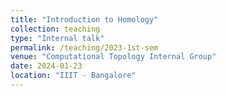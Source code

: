 ```yaml
---
title: "Introduction to Homology"
collection: teaching
type: "Internal talk"
permalink: /teaching/2023-1st-sem
venue: "Computational Topology Internal Group"
date: 2024-01-23
location: "IIIT - Bangalore"
---
```



<center> 
    <object data= 
"/files/2_Homology_reading_Group_.pdf" 
            width="1200"
            height="800"> 
    </object> 
</center> 